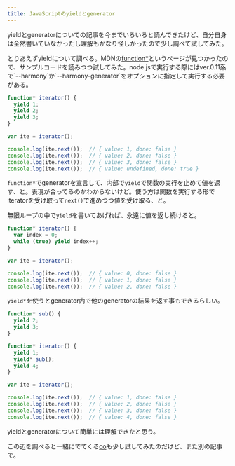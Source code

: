 ```yaml
---
title: JavaScriptのyieldとgenerator
---
```

yieldとgeneratorについての記事を今までいろいろと読んできたけど、自分自身は全然書いていなかったし理解もかなり怪しかったので少し調べて試してみた。

とりあえずyieldについて調べる。MDNの[function*](https://developer.mozilla.org/en-US/docs/Web/JavaScript/Reference/Statements/function*)というページが見つかったので、サンプルコードを読みつつ試してみた。node.jsで実行する際にはver.0.11系で`--harmony`か`--harmony-generator`をオプションに指定して実行する必要がある。

```js
function* iterator() {
  yield 1;
  yield 2;
  yield 3;
}

var ite = iterator();

console.log(ite.next());  // { value: 1, done: false }
console.log(ite.next());  // { value: 2, done: false }
console.log(ite.next());  // { value: 3, done: false }
console.log(ite.next());  // { value: undefined, done: true }
```

`function*`でgeneratorを宣言して、内部で`yield`で関数の実行を止めて値を返す、と。表現が合ってるのかわからないけど。使う方は関数を実行する形でiteratorを受け取って`next()`で進めつつ値を受け取る、と。

無限ループの中で`yield`を書いてあげれば、永遠に値を返し続けると。

```js
function* iterator() {
  var index = 0;
  while (true) yield index++;
}

var ite = iterator();

console.log(ite.next());  // { value: 0, done: false }
console.log(ite.next());  // { value: 1, done: false }
console.log(ite.next());  // { value: 2, done: false }
```

`yield*`を使うとgenerator内で他のgeneratorの結果を返す事もできるらしい。

```js
function* sub() {
  yield 2;
  yield 3;
}

function* iterator() {
  yield 1;
  yield* sub();
  yield 4;
}

var ite = iterator();

console.log(ite.next());  // { value: 1, done: false }
console.log(ite.next());  // { value: 2, done: false }
console.log(ite.next());  // { value: 3, done: false }
console.log(ite.next());  // { value: 4, done: false }
```

yieldとgeneratorについて簡単には理解できたと思う。

この辺を調べると一緒にでてくる[co](https://github.com/tj/co/)も少し試してみたのだけど、また別の記事で。
